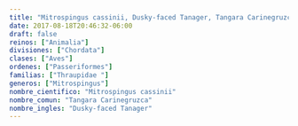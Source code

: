 ```yaml
---
title: "Mitrospingus cassinii, Dusky-faced Tanager, Tangara Carinegruzca"
date: 2017-08-18T20:46:32-06:00
draft: false
reinos: ["Animalia"]
divisiones: ["Chordata"]
clases: ["Aves"]
ordenes: ["Passeriformes"]
familias: ["Thraupidae "]
generos: ["Mitrospingus"]
nombre_cientifico: "Mitrospingus cassinii"
nombre_comun: "Tangara Carinegruzca"
nombre_ingles: "Dusky-faced Tanager"
---
```


